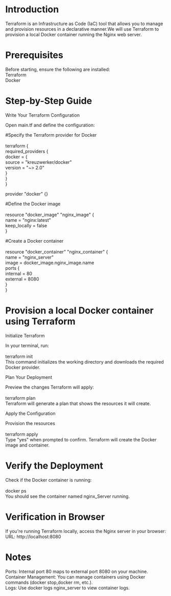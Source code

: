 # Introduction<br>

Terraform is an Infrastructure as Code (IaC) tool that allows you to manage and provision resources in a declarative manner.We will use Terraform to provision a local Docker container running the Nginx web server.<br>

# Prerequisites<br>

Before starting, ensure the following are installed:<br>
Terraform<br>
Docker<br>

# Step-by-Step Guide<br>

Write Your Terraform Configuration<br>

Open main.tf and define the configuration:<br>

#Specify the Terraform provider for Docker<br><br>
 terraform {<br>
   required_providers {<br>
     docker = {<br>
      source  = "kreuzwerker/docker"<br>
      version = "~> 2.0"<br>
    }<br>
  }<br>
}<br>

provider "docker" {}<br>

 #Define the Docker image<br><br>
resource "docker_image" "nginx_image" {<br>
  name         = "nginx:latest"<br>
  keep_locally = false<br>
}<br>

#Create a Docker container<br><br>
resource "docker_container" "nginx_container" {<br>
  name  = "nginx_server"<br>
  image = docker_image.nginx_image.name<br>
  ports {<br>
    internal = 80<br>
    external = 8080<br>
  }<br>
}<br>

# Provision a local Docker container using Terraform<br>

Initialize Terraform<br>

In your terminal, run:<br><br>
    terraform init<br>
This command initializes the working directory and downloads the required Docker provider.<br>

Plan Your Deployment<br>

Preview the changes Terraform will apply:<br><br>
  terraform plan<br>
Terraform will generate a plan that shows the resources it will create.<br>

Apply the Configuration<br>

Provision the resources<br><br>
  terraform apply<br>
Type "yes" when prompted to confirm. Terraform will create the Docker image and container.<br>

# Verify the Deployment<br>

Check if the Docker container is running:<br><br>
   docker ps<br>
You should see the container named nginx_Server running.<br>

# Verification in Browser<br>

If you're running Terraform locally, access the Nginx server in your browser:<br>
URL: http://localhost:8080<br>

# Notes<br>

Ports: Internal port 80 maps to external port 8080 on your machine.<br>
Container Management: You can manage containers using Docker commands (docker stop,docker rm, etc.).<br>
Logs: Use docker logs nginx_server to view container logs.<br>
